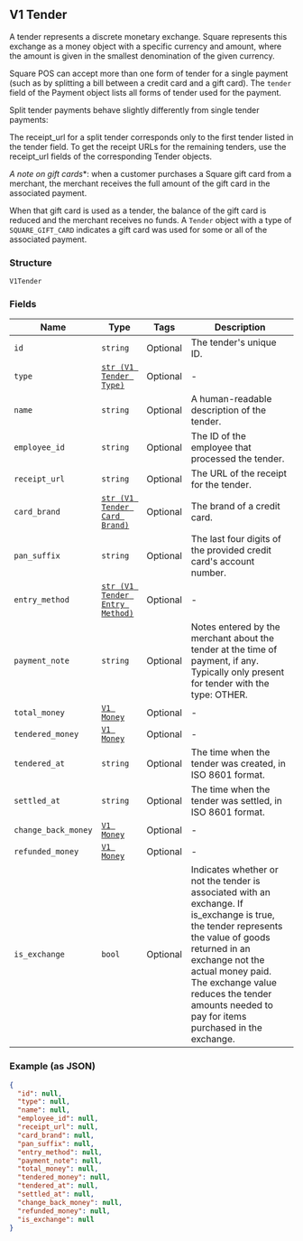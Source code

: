 ## V1 Tender

A tender represents a discrete monetary exchange. Square represents this
exchange as a money object with a specific currency and amount, where the
amount is given in the smallest denomination of the given currency.

Square POS can accept more than one form of tender for a single payment (such
as by splitting a bill between a credit card and a gift card). The `tender`
field of the Payment object lists all forms of tender used for the payment.

Split tender payments behave slightly differently from single tender payments:

The receipt_url for a split tender corresponds only to the first tender listed
in the tender field. To get the receipt URLs for the remaining tenders, use
the receipt_url fields of the corresponding Tender objects.

*A note on gift cards**: when a customer purchases a Square gift card from a
merchant, the merchant receives the full amount of the gift card in the
associated payment.

When that gift card is used as a tender, the balance of the gift card is
reduced and the merchant receives no funds. A `Tender` object with a type of
`SQUARE_GIFT_CARD` indicates a gift card was used for some or all of the
associated payment.

### Structure

`V1Tender`

### Fields

| Name | Type | Tags | Description |
|  --- | --- | --- | --- |
| `id` | `string` | Optional | The tender's unique ID. |
| `type` | [`str (V1 Tender Type)`]($m/V1TenderType) | Optional | - |
| `name` | `string` | Optional | A human-readable description of the tender. |
| `employee_id` | `string` | Optional | The ID of the employee that processed the tender. |
| `receipt_url` | `string` | Optional | The URL of the receipt for the tender. |
| `card_brand` | [`str (V1 Tender Card Brand)`]($m/V1TenderCardBrand) | Optional | The brand of a credit card. |
| `pan_suffix` | `string` | Optional | The last four digits of the provided credit card's account number. |
| `entry_method` | [`str (V1 Tender Entry Method)`]($m/V1TenderEntryMethod) | Optional | - |
| `payment_note` | `string` | Optional | Notes entered by the merchant about the tender at the time of payment, if any. Typically only present for tender with the type: OTHER. |
| `total_money` | [`V1 Money`]($m/V1Money) | Optional | - |
| `tendered_money` | [`V1 Money`]($m/V1Money) | Optional | - |
| `tendered_at` | `string` | Optional | The time when the tender was created, in ISO 8601 format. |
| `settled_at` | `string` | Optional | The time when the tender was settled, in ISO 8601 format. |
| `change_back_money` | [`V1 Money`]($m/V1Money) | Optional | - |
| `refunded_money` | [`V1 Money`]($m/V1Money) | Optional | - |
| `is_exchange` | `bool` | Optional | Indicates whether or not the tender is associated with an exchange. If is_exchange is true, the tender represents the value of goods returned in an exchange not the actual money paid. The exchange value reduces the tender amounts needed to pay for items purchased in the exchange. |

### Example (as JSON)

```json
{
  "id": null,
  "type": null,
  "name": null,
  "employee_id": null,
  "receipt_url": null,
  "card_brand": null,
  "pan_suffix": null,
  "entry_method": null,
  "payment_note": null,
  "total_money": null,
  "tendered_money": null,
  "tendered_at": null,
  "settled_at": null,
  "change_back_money": null,
  "refunded_money": null,
  "is_exchange": null
}
```

